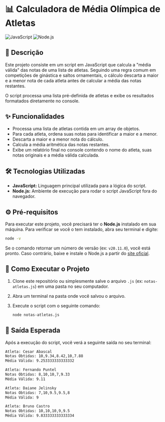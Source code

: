 # 📊 Calculadora de Média Olímpica de Atletas

![JavaScript](https://img.shields.io/badge/JavaScript-F7DF1E?style=for-the-badge&logo=javascript&logoColor=black)
![Node.js](https://img.shields.io/badge/Node.js-339933?style=for-the-badge&logo=nodedotjs&logoColor=white)

## 📜 Descrição

Este projeto consiste em um script em JavaScript que calcula a "média válida" das notas de uma lista de atletas. Seguindo uma regra comum em competições de ginástica e saltos ornamentais, o cálculo descarta a maior e a menor nota de cada atleta antes de calcular a média das notas restantes.

O script processa uma lista pré-definida de atletas e exibe os resultados formatados diretamente no console.

## ✨ Funcionalidades

-   Processa uma lista de atletas contida em um array de objetos.
-   Para cada atleta, ordena suas notas para identificar a maior e a menor.
-   Descarta a maior e a menor nota do cálculo.
-   Calcula a média aritmética das notas restantes.
-   Exibe um relatório final no console contendo o nome do atleta, suas notas originais e a média válida calculada.

## 🛠️ Tecnologias Utilizadas

-   **JavaScript:** Linguagem principal utilizada para a lógica do script.
-   **Node.js:** Ambiente de execução para rodar o script JavaScript fora do navegador.

## ⚙️ Pré-requisitos

Para executar este projeto, você precisará ter o **Node.js** instalado em sua máquina. Para verificar se você o tem instalado, abra seu terminal e digite:

```bash
node -v
```
Se o comando retornar um número de versão (ex: `v20.11.0`), você está pronto. Caso contrário, baixe e instale o Node.js a partir do [site oficial](https://nodejs.org/).

## 🚀 Como Executar o Projeto

1.  Clone este repositório ou simplesmente salve o arquivo `.js` (ex: `notas-atletas.js`) em uma pasta no seu computador.
2.  Abra um terminal na pasta onde você salvou o arquivo.
3.  Execute o script com o seguinte comando:

    ```bash
    node notas-atletas.js
    ```

## 📝 Saída Esperada

Após a execução do script, você verá a seguinte saída no seu terminal:
```bash
Atleta: Cesar Abascal
Notas Obtidas: 10,9.34,8.42,10,7.88
Média Válida: 9.253333333333332

Atleta: Fernando Puntel
Notas Obtidas: 8,10,10,7,9.33
Média Válida: 9.11

Atleta: Daiane Jelinsky
Notas Obtidas: 7,10,9.5,9.5,8
Média Válida: 9

Atleta: Bruno Castro
Notas Obtidas: 10,10,10,9,9.5
Média Válida: 9.833333333333334
```